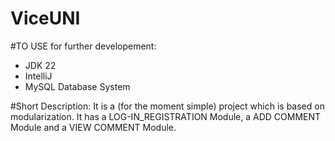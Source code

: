 # ViceUNI

#TO USE for further developement:
- JDK 22
- IntelliJ
- MySQL Database System

#Short Description:
It is a (for the moment simple) project which is based on modularization. It has a LOG-IN_REGISTRATION Module, a ADD COMMENT Module and a VIEW COMMENT Module. 
 
